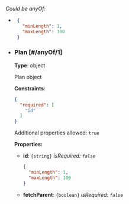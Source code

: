 
*Could be anyOf:*


 - ```json
    {
      "minLength": 1,
      "maxLength": 100
    }
    ```
    
 - ### Plan   [#/anyOf/1]
    
    
    **Type**: object
    
    
    Plan object
    
    
    **Constraints**:
    
    ```json
    {
      "required": [
        "id"
      ]
    }
    ```
    
    
    Additional properties allowed: `true`
    
    
    **Properties:**
    
    
     - **id**: `{string}` *isRequired: `false`* 
        ```json
        {
          "minLength": 1,
          "maxLength": 100
        }
        ```
        
     - **fetchParent**: `{boolean}` *isRequired: `false`* 
    
